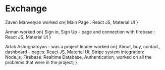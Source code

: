 # Exchange

Zaven Manvelyan 
  worked on{
    Main Page : React JS, Material UI
  }

Arman 
  worked on{
    Sign in, Sign Up - page and connection with firebase : React JS, Material UI
  }

Artak Ashughatoyan - was a project leader 
  worked on{
    About, buy, contact, dashboard - pages: React JS, Material UI;
    Stripe system integration: Node.js;
    Firebase: Realtime Database, Authentication;
    worked on all the problems that were in the project;
  }
